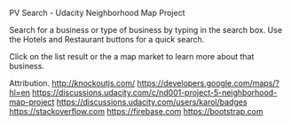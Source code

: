 PV Search - Udacity Neighborhood Map Project

Search for a business or type of business by typing in the search box. Use the Hotels and Restaurant buttons for a quick search.

Click on the list result or the a map market to learn more about that business.

Attribution.
http://knockoutjs.com/
https://developers.google.com/maps/?hl=en
https://discussions.udacity.com/c/nd001-project-5-neighborhood-map-project
https://discussions.udacity.com/users/karol/badges
https://stackoverflow.com
https://firebase.com
https://bootstrap.com
